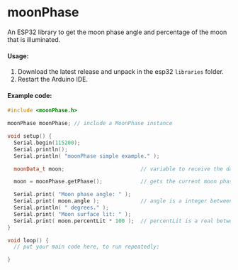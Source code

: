 # moonPhase

An ESP32 library to get the moon phase angle and percentage of the moon that is illuminated.

#### Usage:

1. Download the latest release and unpack in the esp32 `libraries` folder.
2. Restart the Arduino IDE.

#### Example code:
````c++
#include <moonPhase.h>

moonPhase moonPhase; // include a MoonPhase instance

void setup() {
  Serial.begin(115200);
  Serial.println();
  Serial.println( "moonPhase simple example." );

  moonData_t moon;                        // variable to receive the data

  moon = moonPhase.getPhase();            // gets the current moon phase ( 1/1/1970 at 00:00:00 UTC )

  Serial.print( "Moon phase angle: " );
  Serial.print( moon.angle );             // angle is a integer between 0-360
  Serial.println( " degrees." );
  Serial.print( "Moon surface lit: " );
  Serial.print( moon.percentLit * 100 );  // percentLit is a real between 0-1
}

void loop() {
  // put your main code here, to run repeatedly:

}
````
